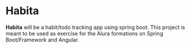# Habita

**Habita** will be a habit/todo tracking app using spring boot. This project is meant to be used as exercise for the Alura formations on Spring Boot/Framework and Angular.
